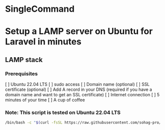 # SingleCommand

# Setup a LAMP server on Ubuntu for Laravel in minutes
## LAMP stack

### Prerequisites
[ ] Ubuntu 22.04 LTS
[ ] sudo access
[ ] Domain name (optional)
[ ] SSL certificate (optional)
[ ] Add A record in your DNS (required if you have a domain name and want to get an SSL certificate)
[ ] Internet connection
[ ] 5 minutes of your time
[ ] A cup of coffee

### Note: This script is tested on Ubuntu 22.04 LTS

```bash
/bin/bash -c "$(curl -fsSL https://raw.githubusercontent.com/sohag-pro/SingleCommand/main/lamp.sh)"
```